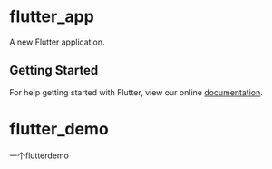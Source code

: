 
# flutter_app

A new Flutter application.

## Getting Started

For help getting started with Flutter, view our online
[documentation](https://flutter.io/).

# flutter_demo
一个flutterdemo

